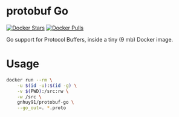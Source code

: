 # protobuf Go

[![Docker Stars](https://img.shields.io/docker/stars/gnhuy91/protobuf-go.svg)][hub] [![Docker Pulls](https://img.shields.io/docker/pulls/gnhuy91/protobuf-go.svg)][hub]

Go support for Protocol Buffers, inside a tiny (9 mb) Docker image.

# Usage

```sh
docker run --rm \
    -u $(id -u):$(id -g) \
    -v $(PWD):/src:rw \
    -w /src \
    gnhuy91/protobuf-go \
    --go_out=. *.proto
```

[hub]: https://hub.docker.com/r/gnhuy91/protobuf-go/
